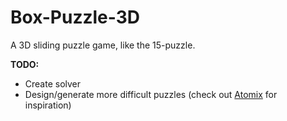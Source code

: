 # Box-Puzzle-3D

A 3D sliding puzzle game, like the 15-puzzle.

**TODO:**
- Create solver
- Design/generate more difficult puzzles (check out [Atomix](https://en.wikipedia.org/wiki/Atomix_(video_game)) for inspiration)
